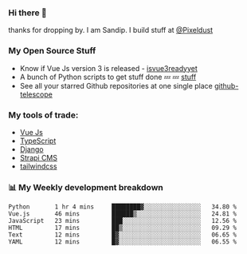 ### Hi there 👋

thanks for dropping by.
I am Sandip. I build stuff at [@Pixeldust](github.com/pixeldust-in/)

###  **My Open Source Stuff**

 - Know if Vue Js version 3 is released -  [isvue3readyyet](https://github.com/sandiprb/isvue3readyyet)
 - A bunch of Python scripts to get stuff done 💤 💤 [stuff](https://github.com/sandiprb/stuff)
 - See all your starred Github repositories at one single place [github-telescope](https://github.com/sandiprb/github-telescope)



###  **My tools of trade:**
 - [Vue Js](https://github.com/vuejs/vue/)
 - [TypeScript](https://github.com/microsoft/TypeScript)
 - [Django](github.com/django/django)
 - [Strapi CMS](github.com/strapi/strapi)
 - [tailwindcss](https://github.com/tailwindlabs/tailwindcss)


###  📊 **My Weekly development breakdown**
<!--START_SECTION:waka-->

```text
Python       1 hr 4 mins     ████████▓░░░░░░░░░░░░░░░░   34.80 %
Vue.js       46 mins         ██████▒░░░░░░░░░░░░░░░░░░   24.81 %
JavaScript   23 mins         ███░░░░░░░░░░░░░░░░░░░░░░   12.56 %
HTML         17 mins         ██▒░░░░░░░░░░░░░░░░░░░░░░   09.29 %
Text         12 mins         █▓░░░░░░░░░░░░░░░░░░░░░░░   06.65 %
YAML         12 mins         █▓░░░░░░░░░░░░░░░░░░░░░░░   06.55 %
```

<!--END_SECTION:waka-->
